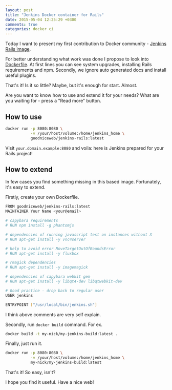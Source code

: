 ```yaml
---
layout: post
title: "Jenkins Docker container for Rails"
date: 2015-05-04 12:25:29 +0300
comments: true
categories: docker ci
---
```


Today I want to present my first contribution to Docker community - 
[Jenkins Rails image](https://registry.hub.docker.com/u/goodniceweb/jenkins-rails/). 

For better understanding what work was done I propose to look into 
[Dockerfile](https://github.com/goodniceweb/docker-jenkins-rails/blob/master/Dockerfile). 
At first lines you can see system upgrades, installing Rails requirements 
and npm. Secondly, we ignore auto generated docs and install useful plugins.

That's it! Is it so little? Maybe, but it's enough for start. Almost.

Are you want to know how to use and extend it for your needs? 
What are you waiting for - press a "Read more" button.

<!--more-->

How to use
----------

```bash
docker run -p 8080:8080 \
           -v /your/host/volume:/home/jenkins_home \
           goodniceweb/jenkins-rails:latest
```

Visit `your.domain.example:8080` and voila: here is Jenkins 
prepared for your Rails project!


How to extend
-------------

In few cases you find something missing in this based image. 
Fortunately, it's easy to extend.

Firstly, create your own Dockerfile.

```bash
FROM goodniceweb/jenkins-rails:latest
MAINTAINER Your Name <your@email>

# capybara requirements
# RUN npm install -g phantomjs

# dependencies of running javascript test on instances without X 
# RUN apt-get install -y vnc4server 

# help to avoid error MoveTargetOutOfBoundsError
# RUN apt-get install -y fluxbox

# rmagick dependencies
# RUN apt-get install -y imagemagick

# dependencies of capybara webkit gem
# RUN apt-get install -y libqt4-dev libqtwebkit-dev

# Good practice - drop back to regular user
USER jenkins

ENTRYPOINT ["/usr/local/bin/jenkins.sh"]
```

I think above comments are very self explain.

Secondly, run `docker build` command. For ex.

```bash
docker build -t my-nick/my-jenkins-build:latest .
```

Finally, just run it.

```bash
docker run -p 8080:8080 \
           -v /your/host/volume:/home/jenkins_home \
           my-nick/my-jenkins-build:latest
```

That's it! So easy, isn't?

I hope you find it useful. Have a nice web!

